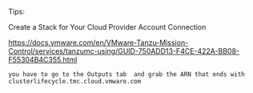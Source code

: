 

Tips:

Create a Stack for Your Cloud Provider Account Connection

https://docs.vmware.com/en/VMware-Tanzu-Mission-Control/services/tanzumc-using/GUID-750ADD13-F4CE-422A-BB08-F55304B4C355.html

```
you have to go to the Outputs tab  and grab the ARN that ends with clusterlifecycle.tmc.cloud.vmware.com
```
